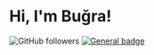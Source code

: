 # Hi, I'm Buğra!

![GitHub followers](https://img.shields.io/github/followers/BugraOmursunn?style=social)
[![General badge](https://img.shields.io/badge/LinkedIn-blue?style=flat&logo=linkedin&labelColor=blue)](https://www.linkedin.com/in/bugraomursun/)
                                                                                                     
